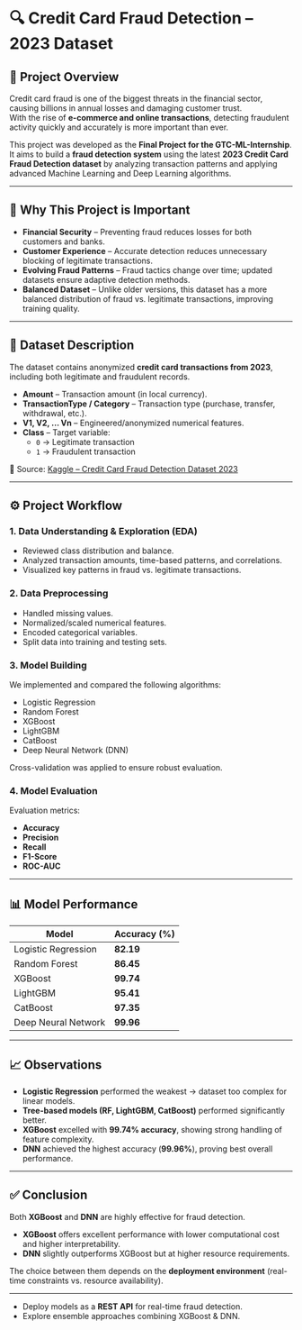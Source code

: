 # 🔍 Credit Card Fraud Detection – 2023 Dataset  

## 📌 Project Overview  
Credit card fraud is one of the biggest threats in the financial sector, causing billions in annual losses and damaging customer trust.  
With the rise of **e-commerce and online transactions**, detecting fraudulent activity quickly and accurately is more important than ever.  

This project was developed as the **Final Project for the GTC-ML-Internship**.  
It aims to build a **fraud detection system** using the latest **2023 Credit Card Fraud Detection dataset** by analyzing transaction patterns and applying advanced Machine Learning and Deep Learning algorithms.  

---

## 🎯 Why This Project is Important  
- **Financial Security** – Preventing fraud reduces losses for both customers and banks.  
- **Customer Experience** – Accurate detection reduces unnecessary blocking of legitimate transactions.  
- **Evolving Fraud Patterns** – Fraud tactics change over time; updated datasets ensure adaptive detection methods.  
- **Balanced Dataset** – Unlike older versions, this dataset has a more balanced distribution of fraud vs. legitimate transactions, improving training quality.  

---

## 📂 Dataset Description  
The dataset contains anonymized **credit card transactions from 2023**, including both legitimate and fraudulent records.  

- **Amount** – Transaction amount (in local currency).  
- **TransactionType / Category** – Transaction type (purchase, transfer, withdrawal, etc.).  
- **V1, V2, … Vn** – Engineered/anonymized numerical features.  
- **Class** – Target variable:  
  - `0` → Legitimate transaction  
  - `1` → Fraudulent transaction  

📌 Source: [Kaggle – Credit Card Fraud Detection Dataset 2023]([https://www.kaggle.com/](https://www.kaggle.com/datasets/nelgiriyewithana/credit-card-fraud-detection-dataset-2023/versions/1))  

---

## ⚙️ Project Workflow  

### 1. Data Understanding & Exploration (EDA)  
- Reviewed class distribution and balance.  
- Analyzed transaction amounts, time-based patterns, and correlations.  
- Visualized key patterns in fraud vs. legitimate transactions.  

### 2. Data Preprocessing  
- Handled missing values.  
- Normalized/scaled numerical features.  
- Encoded categorical variables.  
- Split data into training and testing sets.  

### 3. Model Building  
We implemented and compared the following algorithms:  
- Logistic Regression  
- Random Forest  
- XGBoost  
- LightGBM  
- CatBoost  
- Deep Neural Network (DNN)  

Cross-validation was applied to ensure robust evaluation.  

### 4. Model Evaluation  
Evaluation metrics:  
- **Accuracy**  
- **Precision**  
- **Recall**  
- **F1-Score**  
- **ROC-AUC**  

---

## 📊 Model Performance  

| Model                | Accuracy (%) |
|----------------------|--------------|
| Logistic Regression  | **82.19**    |
| Random Forest        | **86.45**    |
| XGBoost              | **99.74**    |
| LightGBM             | **95.41**    |
| CatBoost             | **97.35**    |
| Deep Neural Network  | **99.96**    |

---

## 📈 Observations  
- **Logistic Regression** performed the weakest → dataset too complex for linear models.  
- **Tree-based models (RF, LightGBM, CatBoost)** performed significantly better.  
- **XGBoost** excelled with **99.74% accuracy**, showing strong handling of feature complexity.  
- **DNN** achieved the highest accuracy (**99.96%**), proving best overall performance.  

---

## ✅ Conclusion  
Both **XGBoost** and **DNN** are highly effective for fraud detection.  
- **XGBoost** offers excellent performance with lower computational cost and higher interpretability.  
- **DNN** slightly outperforms XGBoost but at higher resource requirements.  

The choice between them depends on the **deployment environment** (real-time constraints vs. resource availability).  

---
- Deploy models as a **REST API** for real-time fraud detection.  
- Explore ensemble approaches combining XGBoost & DNN.  
